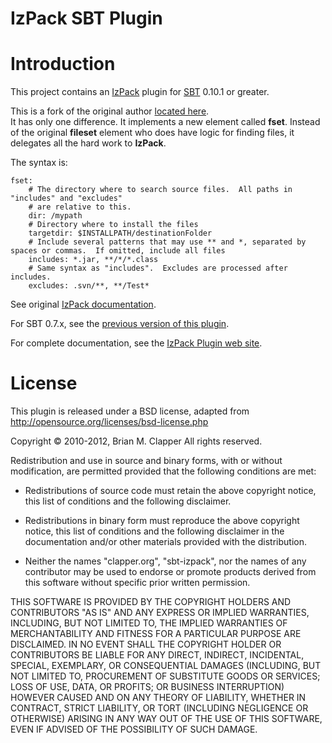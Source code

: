 IzPack SBT Plugin
=================

# Introduction

This project contains an [IzPack][izpack] plugin for [SBT][sbt] 0.10.1 or
greater.

This is a fork of the original author [located here](https://github.com/bmc/sbt-izpack/).  
It has only one difference.  It implements a new element called **fset**.  Instead of the
original **fileset** element who does have logic for finding files, it delegates all the
hard work to **IzPack**.

The syntax is:

    fset:
        # The directory where to search source files.  All paths in "includes" and "excludes"
        # are relative to this.
        dir: /mypath
        # Directory where to install the files
        targetdir: $INSTALLPATH/destinationFolder
        # Include several patterns that may use ** and *, separated by spaces or commas.  If omitted, include all files
        includes: *.jar, **/*/*.class
        # Same syntax as "includes".  Excludes are processed after includes.
        excludes: .svn/**, **/Test*

See original [IzPack documentation](http://izpack.org/documentation/installation-files.html#fileset-add-a-fileset).

For SBT 0.7.x, see the [previous version of this plugin][].

For complete documentation, see the [IzPack Plugin web site][].

[sbt]: https://github.com/harrah/xsbt/
[izpack]: http://izpack.org/
[previous version of this plugin]: http://software.clapper.org/sbt-plugins/izpack.html
[IzPack Plugin web site]: http://software.clapper.org/sbt-izpack/

# License

This plugin is released under a BSD license, adapted from
<http://opensource.org/licenses/bsd-license.php>

Copyright &copy; 2010-2012, Brian M. Clapper
All rights reserved.

Redistribution and use in source and binary forms, with or without
modification, are permitted provided that the following conditions are
met:

* Redistributions of source code must retain the above copyright notice,
  this list of conditions and the following disclaimer.

* Redistributions in binary form must reproduce the above copyright
  notice, this list of conditions and the following disclaimer in the
  documentation and/or other materials provided with the distribution.

* Neither the names "clapper.org", "sbt-izpack", nor the names of any
  contributor may be used to endorse or promote products derived from this
  software without specific prior written permission.

THIS SOFTWARE IS PROVIDED BY THE COPYRIGHT HOLDERS AND CONTRIBUTORS "AS
IS" AND ANY EXPRESS OR IMPLIED WARRANTIES, INCLUDING, BUT NOT LIMITED TO,
THE IMPLIED WARRANTIES OF MERCHANTABILITY AND FITNESS FOR A PARTICULAR
PURPOSE ARE DISCLAIMED. IN NO EVENT SHALL THE COPYRIGHT HOLDER OR
CONTRIBUTORS BE LIABLE FOR ANY DIRECT, INDIRECT, INCIDENTAL, SPECIAL,
EXEMPLARY, OR CONSEQUENTIAL DAMAGES (INCLUDING, BUT NOT LIMITED TO,
PROCUREMENT OF SUBSTITUTE GOODS OR SERVICES; LOSS OF USE, DATA, OR
PROFITS; OR BUSINESS INTERRUPTION) HOWEVER CAUSED AND ON ANY THEORY OF
LIABILITY, WHETHER IN CONTRACT, STRICT LIABILITY, OR TORT (INCLUDING
NEGLIGENCE OR OTHERWISE) ARISING IN ANY WAY OUT OF THE USE OF THIS
SOFTWARE, EVEN IF ADVISED OF THE POSSIBILITY OF SUCH DAMAGE.
